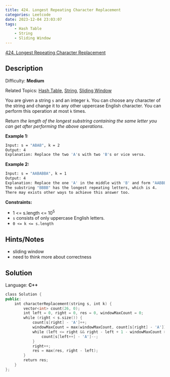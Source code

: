 ```yaml
---
title: 424. Longest Repeating Character Replacement
categories: Leetcode
date: 2023-12-04 23:03:07
tags:
    - Hash Table
    - String
    - Sliding Window
---
```


[424\. Longest Repeating Character Replacement](https://leetcode.com/problems/longest-repeating-character-replacement/)

## Description

Difficulty: **Medium**

Related Topics: [Hash Table](https://leetcode.com/tag/https://leetcode.com/tag/hash-table//), [String](https://leetcode.com/tag/https://leetcode.com/tag/string//), [Sliding Window](https://leetcode.com/tag/https://leetcode.com/tag/sliding-window//)

You are given a string `s` and an integer `k`. You can choose any character of the string and change it to any other uppercase English character. You can perform this operation at most `k` times.

Return _the length of the longest substring containing the same letter you can get after performing the above operations_.

**Example 1:**

```bash
Input: s = "ABAB", k = 2
Output: 4
Explanation: Replace the two 'A's with two 'B's or vice versa.
```

**Example 2:**

```bash
Input: s = "AABABBA", k = 1
Output: 4
Explanation: Replace the one 'A' in the middle with 'B' and form "AABBBBA".
The substring "BBBB" has the longest repeating letters, which is 4.
There may exists other ways to achieve this answer too.
```

**Constraints:**

* 1 <= s.length <= 10<sup>5</sup>
* `s` consists of only uppercase English letters.
* `0 <= k <= s.length`

## Hints/Notes

* sliding window
* need to think more about correctness

## Solution

Language: **C++**

```C++
class Solution {
public:
    int characterReplacement(string s, int k) {
        vector<int> count(26, 0);
        int left = 0, right = 0, res = 0, windowMaxCount = 0;
        while (right < s.size()) {
            count[s[right] - 'A']++;
            windowMaxCount = max(windowMaxCount, count[s[right] - 'A']);
            while (left <= right && right - left + 1 - windowMaxCount > k) {
                count[s[left++] - 'A']--;
            }
            right++;
            res = max(res, right - left);
        }
        return res;
    }
};
```

